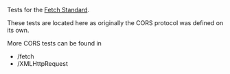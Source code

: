 Tests for the [Fetch Standard](https://fetch.spec.whatwg.org/).

These tests are located here as originally the CORS protocol was defined on its own.

More CORS tests can be found in

* /fetch
* /XMLHttpRequest
